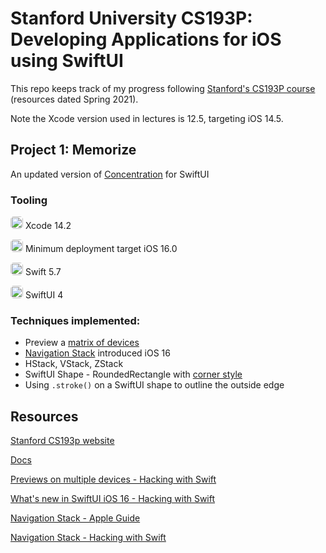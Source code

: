 # Stanford University CS193P: Developing Applications for iOS using SwiftUI

This repo keeps track of my progress following [Stanford's CS193P course](https://cs193p.sites.stanford.edu/) (resources dated Spring 2021).

Note the Xcode version used in lectures is 12.5, targeting iOS 14.5.  

## Project 1: Memorize

An updated version of [Concentration](https://github.com/emwalks/Concentration) for  SwiftUI

### Tooling

<img src="https://developer.apple.com/assets/elements/icons/xcode-cloud/xcode-cloud-128x128_2x.png" width="20" style="border-radius: 25%"> Xcode 14.2

<img src="https://developer.apple.com/assets/elements/icons/ios-16-num/ios-16-num-96x96_2x.png" width="20" style="border-radius: 25%"> Minimum deployment target iOS 16.0

<img src="https://developer.apple.com/swift/images/swift-og.png" width="20" style="border-radius: 25%"> Swift 5.7

<img src="https://developer.apple.com/assets/elements/icons/swiftui/swiftui-96x96_2x.png" width="20" style="border-radius: 25%"> SwiftUI 4


### Techniques implemented:


- Preview a [matrix of devices](https://www.hackingwithswift.com/quick-start/swiftui/how-to-preview-your-layout-in-different-devices)
- [Navigation Stack]((https://developer.apple.com/tutorials/app-dev-training/creating-a-navigation-hierarchy)
) introduced iOS 16
- HStack, VStack, ZStack
- SwiftUI Shape - RoundedRectangle with [corner style](https://developer.apple.com/documentation/swiftui/roundedcornerstyle)
- Using `.stroke()` on a SwiftUI shape to outline the outside edge

## Resources

[Stanford CS193p website](https://cs193p.sites.stanford.edu/)

[Docs](https://github.com/emwalks/Memorize/tree/main/Docs)

[Previews on multiple devices - Hacking with Swift](https://www.hackingwithswift.com/quick-start/swiftui/how-to-preview-your-layout-in-different-devices)

[What's new in SwiftUI iOS 16  - Hacking with Swift ](https://www.hackingwithswift.com/articles/250/whats-new-in-swiftui-for-ios-16 )

[Navigation Stack - Apple Guide](https://developer.apple.com/tutorials/app-dev-training/creating-a-navigation-hierarchy)

[Navigation Stack - Hacking with Swift](https://www.hackingwithswift.com/quick-start/swiftui/how-to-use-programmatic-navigation-in-swiftui)
